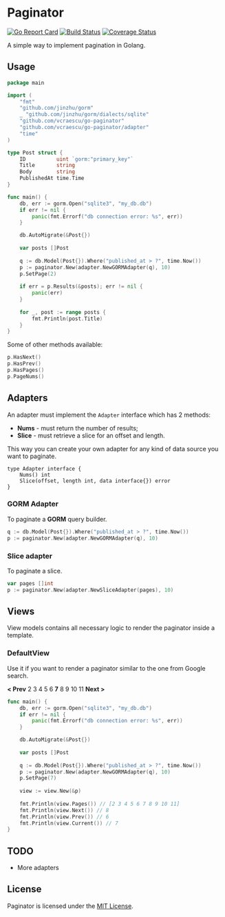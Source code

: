 # Paginator

[![Go Report Card](https://goreportcard.com/badge/github.com/vcraescu/go-paginator?kill_cache=2)](https://goreportcard.com/report/github.com/vcraescu/go-paginator) 
[![Build Status](https://travis-ci.com/vcraescu/go-paginator.svg?branch=master&kill_cache=2)](https://travis-ci.com/vcraescu/go-paginator) 
[![Coverage Status](https://coveralls.io/repos/github/vcraescu/go-paginator/badge.svg?branch=master&kill_cache=2)](https://coveralls.io/github/vcraescu/go-paginator?branch=master)

A simple way to implement pagination in Golang.

## Usage

```go
package main

import (
	"fmt"
	"github.com/jinzhu/gorm"
	_ "github.com/jinzhu/gorm/dialects/sqlite"
	"github.com/vcraescu/go-paginator"
	"github.com/vcraescu/go-paginator/adapter"
	"time"
)

type Post struct {
	ID          uint `gorm:"primary_key"`
	Title       string
	Body        string
	PublishedAt time.Time
}

func main() {
	db, err := gorm.Open("sqlite3", "my_db.db")
	if err != nil {
		panic(fmt.Errorf("db connection error: %s", err))
	}

	db.AutoMigrate(&Post{})
	
	var posts []Post
	
	q := db.Model(Post{}).Where("published_at > ?", time.Now())
	p := paginator.New(adapter.NewGORMAdapter(q), 10)
	p.SetPage(2)
	
	if err = p.Results(&posts); err != nil {
		panic(err)
	}
	
	for _, post := range posts {
		fmt.Println(post.Title)
	}
}
```

Some of other methods available:

```go
p.HasNext()
p.HasPrev()
p.HasPages()
p.PageNums()
```

## Adapters

An adapter must implement the `Adapter` interface which has 2 methods: 

* **Nums** - must return the number of results;
* **Slice** - must retrieve a slice for an offset and length.

This way you can create your own adapter for any kind of data source you want to paginate. 

```golang 
type Adapter interface {
	Nums() int
	Slice(offset, length int, data interface{}) error
}
```

### GORM Adapter

To paginate a **GORM** query builder.

```go
q := db.Model(Post{}).Where("published_at > ?", time.Now())
p := paginator.New(adapter.NewGORMAdapter(q), 10)
```

### Slice adapter

To paginate a slice.

```go
var pages []int
p := paginator.New(adapter.NewSliceAdapter(pages), 10)
```

## Views

View models contains all necessary logic to render the paginator inside a template.

### DefaultView

Use it if you want to render a paginator similar to the one from Google search.

**< Prev** 2 3 4 5 6 **7** 8 9 10 11 **Next >**

```go
func main() {
	db, err := gorm.Open("sqlite3", "my_db.db")
	if err != nil {
		panic(fmt.Errorf("db connection error: %s", err))
	}

	db.AutoMigrate(&Post{})
	
	var posts []Post
	
	q := db.Model(Post{}).Where("published_at > ?", time.Now())
	p := paginator.New(adapter.NewGORMAdapter(q), 10)
	p.SetPage(7)
	
	view := view.New(&p)
	
	fmt.Println(view.Pages()) // [2 3 4 5 6 7 8 9 10 11]
	fmt.Println(view.Next()) // 8
	fmt.Println(view.Prev()) // 6
	fmt.Println(view.Current()) // 7
}
```

## TODO

* More adapters

## License

Paginator is licensed under the [MIT License](LICENSE).
